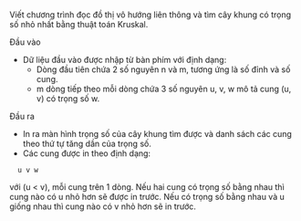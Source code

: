 # 
Viết chương trình đọc đồ thị vô hướng liên thông và tìm cây khung có trọng số nhỏ nhất bằng thuật toán Kruskal.

Đầu vào
- Dữ liệu đầu vào được nhập từ bàn phím với định dạng:
  - Dòng đầu tiên chứa 2 số nguyên n và m, tương ứng là số đỉnh và số cung.
  - m dòng tiếp theo mỗi dòng chứa 3 số nguyên u, v, w mô tả cung (u, v) có trọng số w.

Đầu ra
- In ra màn hình trọng số của cây khung tìm được và danh sách các cung theo thứ tự tăng dần của trọng số.
- Các cung được in theo định dạng:
```
  u v w
```
với (u < v), mỗi cung trên 1 dòng. Nếu hai cung có trọng số bằng nhau thì cung nào có u nhỏ hơn sẽ được in trước. Nếu có trọng số bằng nhau và u giống nhau thì cung nào có v nhỏ hơn sẽ in trước.

